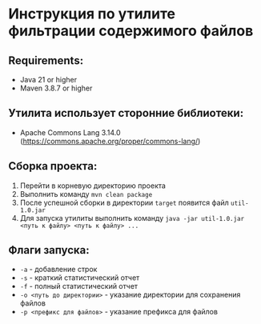 # Инструкция по утилите фильтрации содержимого файлов

## Requirements:
- Java 21 or higher
- Maven 3.8.7 or higher

## Утилита использует сторонние библиотеки:
- Apache Commons Lang 3.14.0 (https://commons.apache.org/proper/commons-lang/)

## Сборка проекта:
1. Перейти в корневую директорию проекта
2. Выполнить команду `mvn clean package`
3. После успешной сборки в директории `target` появится файл `util-1.0.jar`
4. Для запуска утилиты выполнить команду `java -jar util-1.0.jar <путь к файлу> <путь к файлу> ...`

## Флаги запуска:
- `-a` - добавление строк
- `-s` - краткий статистический отчет
- `-f` - полный статистический отчет
- `-o <путь до директории>` - указание директории для сохранения файлов
- `-p <префикс для файлов>` - указание префикса для файлов 